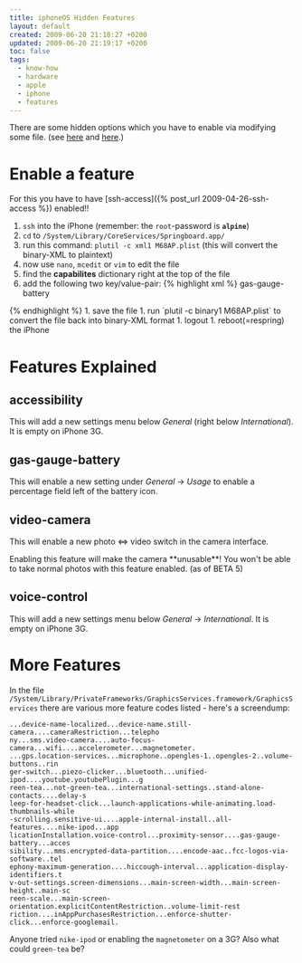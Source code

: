 ```yaml
---
title: iphoneOS Hidden Features
layout: default
created: 2009-06-20 21:18:27 +0200
updated: 2009-06-20 21:19:17 +0200
toc: false
tags:
  - know-how
  - hardware
  - apple
  - iphone
  - features
---
```

There are some hidden options which you have to enable via modifying some file.
(see [here](http://www.funkyspacemonkey.com/iphone-os-30-episode-iii-howto-enable-battery-percentage-toggle-settings)
and [here](http://www.funkyspacemonkey.com/iphone-os-30-episode-iihowto-enable-videorecording-interface-iphone-2g3g).)

Enable a feature
================

For this you have to have [ssh-access]({% post_url 2009-04-26-ssh-access %}) enabled!!

1. `ssh` into the iPhone (remember: the `root`-password is **`alpine`**)
1. `cd` to `/System/Library/CoreServices/Springboard.app/`
1. run this command: `plutil -c xml1 M68AP.plist` (this will convert the binary-XML to plaintext)
1. now use `nano`, `mcedit` or `vim` to edit the file
1. find the **capabilites** dictionary right at the top of the file
1. add the following two key/value-pair: 
   {% highlight xml %}
<key>gas-gauge-battery</key>
<true/>
{% endhighlight %}
1. save the file
1. run `plutil -c binary1 M68AP.plist` to convert the file back into binary-XML format
1. logout
1. reboot(=respring) the iPhone


Features Explained
==================

accessibility
-------------

This will add a new settings menu below *General* (right below *International*). It is empty on iPhone 3G.


gas-gauge-battery
-----------------

This will enable a new setting under *General* → *Usage* to enable a percentage field left of the battery icon.


video-camera
------------

This will enable a new photo <=> video switch in the camera interface.

<p><div class="notewarning" markdown="1">
Enabling this feature will make the camera **unusable**! You won't be able to take normal photos with this feature enabled. (as of BETA 5)
</div></p>


voice-control
-------------

This will add a new settings menu below *General* → *International*. It is empty on iPhone 3G.


More Features
=============

In the file `/System/Library/PrivateFrameworks/GraphicsServices.framework/GraphicsServices` there are various more feature codes listed - here's a screendump:

~~~
...device-name-localized...device-name.still-camera....cameraRestriction...telepho
ny...sms.video-camera....auto-focus-camera...wifi....accelerometer...magnetometer.
...gps.location-services...microphone..opengles-1..opengles-2..volume-buttons..rin
ger-switch...piezo-clicker...bluetooth...unified-ipod....youtube.youtubePlugin...g
reen-tea...not-green-tea...international-settings..stand-alone-contacts....delay-s
leep-for-headset-click...launch-applications-while-animating.load-thumbnails-while
-scrolling.sensitive-ui....apple-internal-install..all-features....nike-ipod...app
licationInstallation.voice-control...proximity-sensor....gas-gauge-battery...acces
sibility...mms.encrypted-data-partition....encode-aac..fcc-logos-via-software..tel
ephony-maximum-generation....hiccough-interval...application-display-identifiers.t
v-out-settings.screen-dimensions...main-screen-width...main-screen-height..main-sc
reen-scale...main-screen-orientation.explicitContentRestriction..volume-limit-rest
riction....inAppPurchasesRestriction...enforce-shutter-click...enforce-googlemail.
~~~

Anyone tried `nike-ipod` or enabling the `magnetometer` on a 3G? Also what could `green-tea` be?
